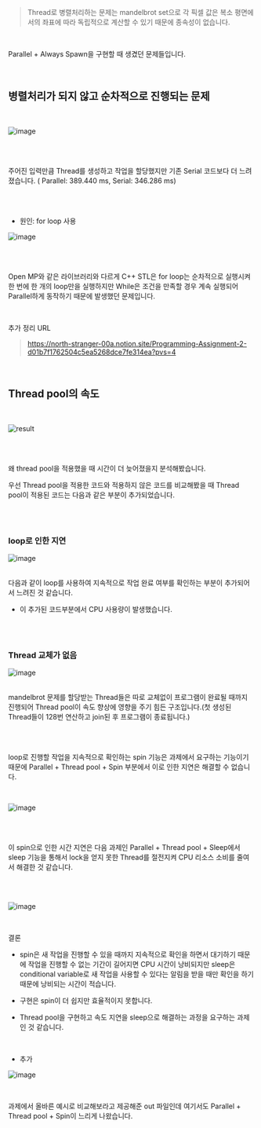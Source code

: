 >  Thread로 병렬처리하는 문제는 mandelbrot set으로 각 픽셀 값은 복소 평면에서의 좌표에 따라 독립적으로 계산할 수 있기 때문에 종속성이 없습니다.

</br>

Parallel + Always Spawn을 구현할 때 생겼던 문제들입니다.

</br>

## 병렬처리가 되지 않고 순차적으로 진행되는 문제
</br>


![image](https://github.com/audrb1999/CS149_assignment/assets/68139415/5a724c40-b5e7-4f56-9bc9-08b4f13361b0)

</br>
</br>

주어진 입력만큼 Thread를 생성하고 작업을 할당했지만 기존 Serial 코드보다 더 느려졌습니다. ( Parallel: 389.440 ms, Serial: 346.286 ms)

</br>
</br>

- 원인: for loop 사용

![image](https://github.com/audrb1999/CS149_assignment/assets/68139415/e7202dd7-fee1-41c3-9e4a-9ee4bcf90e1f)

</br>
</br>

Open MP와 같은 라이브러리와 다르게 C++ STL은 for loop는 순차적으로 실행시켜 한 번에 한 개의 loop만을 실행하지만 While은 조건을 만족할 경우 계속 실행되어 Parallel하게 동작하기 때문에 발생했던 문제입니다.

</br>

추가 정리 URL

> https://north-stranger-00a.notion.site/Programming-Assignment-2-d01b7f1762504c5ea5268dce7fe314ea?pvs=4
</br>

## Thread pool의 속도 
</br>

![result](https://github.com/audrb1999/CS149_assignment/assets/68139415/f9028005-7142-41f8-b72d-95aae7b59afa)


</br>
</br>

왜 thread pool을 적용했을 때 시간이 더 늦어졌을지 분석해봤습니다.

우선 Thread pool을 적용한 코드와 적용하지 않은 코드를 비교해봤을 때 Thread pool이 적용된 코드는 다음과 같은 부분이 추가되었습니다.

</br>
</br>

### loop로 인한 지연

![image](https://github.com/audrb1999/CS149_assignment/assets/68139415/2af3b1fd-05cb-4a99-b006-c6202fbc17fe)
</br>
</br>

다음과 같이 loop를 사용하여 지속적으로 작업 완료 여부를 확인하는 부분이 추가되어서 느려진 것 같습니다.
- 이 추가된 코드부분에서 CPU 사용량이 발생했습니다.

</br>
</br>

### Thread 교체가 없음

![image](https://github.com/audrb1999/CS149_assignment/assets/68139415/cc4b14fc-011f-41af-af02-57e2e4e8a95b)
</br>
</br>

mandelbrot 문제를 할당받는 Thread들은 따로 교체없이 프로그램이 완료될 때까지 진행되어 Thread pool이 속도 향상에 영향을 주기 힘든 구조입니다.(첫 생성된 Thread들이 128번 연산하고 join된 후 프로그램이 종료됩니다.)

</br>
</br>

loop로 진행할 작업을 지속적으로 확인하는 spin 기능은 과제에서 요구하는 기능이기 때문에 Parallel + Thread pool + Spin 부분에서 이로 인한 지연은 해결할 수 없습니다.

</br>

![image](https://github.com/audrb1999/CS149_assignment/assets/68139415/d8f2adf0-d436-45d5-a274-3ef2f5996d95)

</br>
</br>

이 spin으로 인한 시간 지연은 다음 과제인 Parallel + Thread pool + Sleep에서 sleep 기능을 통해서 lock을 얻지 못한 Thread를 절전지켜 CPU 리소스 소비를 줄여서 해결한 것 같습니다.

</br>
</br>

![image](https://github.com/audrb1999/CS149_assignment/assets/68139415/b9f584ff-8cde-4890-a0cf-a93150a3daaf)

</br>

결론

- spin은 새 작업을 진행할 수 있을 때까지 지속적으로 확인을 하면서 대기하기 때문에 작업을 진행할 수 없는 기간이 길어지면 CPU 시간이 낭비되지만 sleep은 conditional variable로 새 작업을 사용할 수 있다는 알림을 받을 때만 확인을 하기 때문에 낭비되는 시간이 적습니다.

- 구현은 spin이 더 쉽지만 효율적이지 못합니다.

- Thread pool을 구현하고 속도 지연을 sleep으로 해결하는 과정을 요구하는 과제인 것 같습니다.

</br>

+ 추가 

![image](https://github.com/audrb1999/CS149_assignment/assets/68139415/3291ee7c-8a87-4fc3-8a17-5f38f1228c8c)

</br>

과제에서 올바른 예시로 비교해보라고 제공해준 out 파일인데 여기서도 Parallel + Thread pool + Spin이 느리게 나왔습니다.








